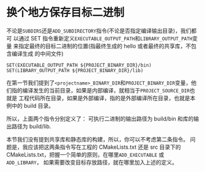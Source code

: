 # 换个地方保存目标二进制
不论是`SUBDIRS`还是`ADD_SUBDIRECTORY`指令(不论是否指定编译输出目录)，我们都可
以通过 SET 指令重新定义`EXECUTABLE_OUTPUT_PATH`和`LIBRARY_OUTPUT_PATH`变量
来指定最终的目标二进制的位置(指最终生成的 hello 或者最终的共享库，不包含编译生成
的中间文件)
```
SET(EXECUTABLE_OUTPUT_PATH ${PROJECT_BINARY_DIR}/bin)
SET(LIBRARY_OUTPUT_PATH ${PROJECT_BINARY_DIR}/lib)
```
在第一节我们提到了`<projectname>_BINARY_DIR`和`PROJECT_BINARY_DIR`变量，他
们指的编译发生的当前目录，如果是内部编译，就相当于`PROJECT_SOURCE_DIR`也就是
工程代码所在目录，如果是外部编译，指的是外部编译所在目录，也就是本例中的 build
目录。

所以，上面两个指令分别定义了：
可执行二进制的输出路径为 build/bin 和库的输出路径为 build/lib.

本节我们没有提到共享库和静态库的构建，所以，你可以不考虑第二条指令。
问题是，我应该把这两条指令写在工程的 CMakeLists.txt 还是 src 目录下的
CMakeLists.txt，把握一个简单的原则，在哪里`ADD_EXECUTABLE` 或`ADD_LIBRARY`，
如果需要改变目标存放路径，就在哪里加入上述的定义。
